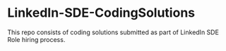 # LinkedIn-SDE-CodingSolutions
This repo consists of coding solutions submitted as part of LinkedIn SDE Role hiring process. 

